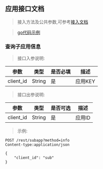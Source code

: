 ## 应用接口文档

> 接入方法及公共参数,可参考[接入文档](rest.md)

> [go代码示例](https://github.com/shanliu/lsys/blob/main/sdk/go/examples/basic/app_test.go)

### 查询子应用信息

> 接口入参说明:

| 参数         | 类型      | 是否必填   | 描述    |
|-------------|-----------|------------|-----------------------------------|
| client_id     | String  | 是	       | 应用KEY                           |

> 接口出参说明:

| 参数         | 类型      | 是否可选   | 描述               |
|-------------|-----------|-----------|-------------------|
| client_id   | String	 | 是	  | 应用ID                 |

> 示例:
```http
POST /rest/subapp?method=info
Content-type:application/json

{
    "client_id": "sub"
}
```

